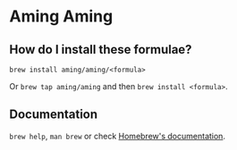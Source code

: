 # Aming Aming

## How do I install these formulae?

`brew install aming/aming/<formula>`

Or `brew tap aming/aming` and then `brew install <formula>`.

## Documentation

`brew help`, `man brew` or check [Homebrew's documentation](https://docs.brew.sh).
